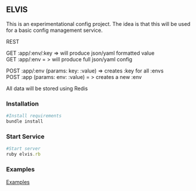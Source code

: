 ## ELVIS
This is an experimentational config project.  The idea is that this will
be used for a basic config management service.

REST

GET :app/:env/:key => will produce json/yaml formatted value<br />
GET :app/:env = > will produce full json/yaml config

POST :app/:env (params: key: :value) => creates :key for all :envs<br />
POST :app (params: env: :value) = > creates a new :env

All data will be stored using Redis

### Installation
```ruby
#Install requirements
bundle install
```

### Start Service
```ruby
#Start server
ruby elvis.rb
```

### Examples
[Examples](https://github.com/nateleavitt/elvis/blob/master/examples.md)
